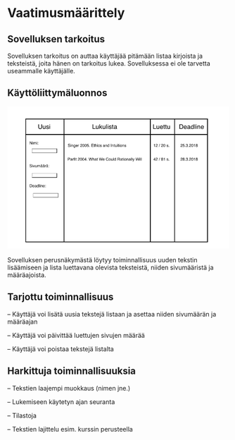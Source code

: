 # Vaatimusmäärittely

## Sovelluksen tarkoitus

Sovelluksen tarkoitus on auttaa käyttäjää pitämään listaa kirjoista ja teksteistä, joita hänen on tarkoitus lukea.
Sovelluksessa ei ole tarvetta useammalle käyttäjälle. 

## Käyttöliittymäluonnos

<img src="https://github.com/sivosam/otm-harjoitustyo/blob/master/Lukulista/dokumentaatio/kuvat/v1.png" width="750">

Sovelluksen perusnäkymästä löytyy toiminnallisuus uuden tekstin lisäämiseen ja lista luettavana olevista teksteistä, niiden sivumääristä ja määräajoista. 

## Tarjottu toiminnallisuus

 – Käyttäjä voi lisätä uusia tekstejä listaan ja asettaa niiden sivumäärän ja määräajan 
 
 – Käyttäjä voi päivittää luettujen sivujen määrää

 – Käyttäjä voi poistaa tekstejä listalta

## Harkittuja toiminnallisuuksia

 – Tekstien laajempi muokkaus (nimen jne.)

 – Lukemiseen käytetyn ajan seuranta

 – Tilastoja 

 – Tekstien lajittelu esim. kurssin perusteella
